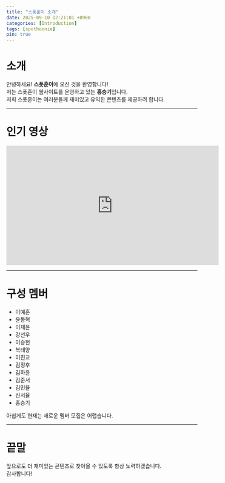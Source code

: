 ```yaml
---
title: "스폿훈이 소개"
date: 2025-09-10 12:21:01 +0900
categories: [Introduction]
tags: [spothoonie]
pin: true
---
```


# 소개
안녕하세요! **스폿훈이**에 오신 것을 환영합니다!  
저는 스폿훈이 웹사이트를 운영하고 있는 **홍승기**입니다.  
저희 스폿훈이는 여러분들께 재미있고 유익한 콘텐츠를 제공하려 합니다.

---

# 인기 영상
<iframe width="560" height="315"
src="https://www.youtube.com/embed/0RvcjK7AqDQ"
title="YouTube video player"
frameborder="0" allowfullscreen></iframe>

---

# 구성 멤버
- 이예훈  
- 윤동혁  
- 이재윤  
- 강선우  
- 이승헌  
- 복태양  
- 이진교  
- 김정후  
- 김하윤  
- 김준서  
- 김민율  
- 신서율  
- 홍승기  

아쉽게도 현재는 새로운 멤버 모집은 어렵습니다.

---

# 끝말
앞으로도 더 재미있는 콘텐츠로 찾아올 수 있도록 항상 노력하겠습니다.  
감사합니다!
